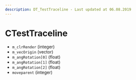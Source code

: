 ```yaml
---
description: DT_TestTraceline - Last updated at 06.08.2019
---
```


# CTestTraceline


* `m_clrRender` (integer)
* `m_vecOrigin` (vector)
* `m_angRotation[0]` (float)
* `m_angRotation[1]` (float)
* `m_angRotation[2]` (float)
* `moveparent` (integer)